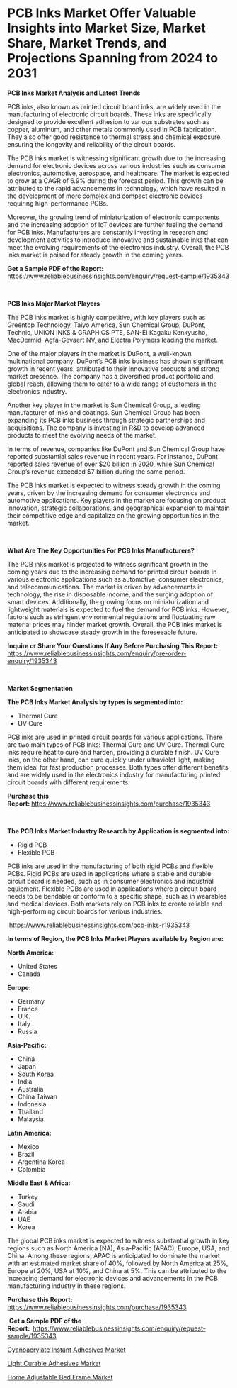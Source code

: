 <p><h1>PCB Inks Market Offer Valuable Insights into Market Size, Market Share, Market Trends, and Projections Spanning from 2024 to 2031</h1></p><p><strong>PCB Inks Market Analysis and Latest Trends</strong></p>
<p><p>PCB inks, also known as printed circuit board inks, are widely used in the manufacturing of electronic circuit boards. These inks are specifically designed to provide excellent adhesion to various substrates such as copper, aluminum, and other metals commonly used in PCB fabrication. They also offer good resistance to thermal stress and chemical exposure, ensuring the longevity and reliability of the circuit boards.</p><p>The PCB inks market is witnessing significant growth due to the increasing demand for electronic devices across various industries such as consumer electronics, automotive, aerospace, and healthcare. The market is expected to grow at a CAGR of 6.9% during the forecast period. This growth can be attributed to the rapid advancements in technology, which have resulted in the development of more complex and compact electronic devices requiring high-performance PCBs.</p><p>Moreover, the growing trend of miniaturization of electronic components and the increasing adoption of IoT devices are further fueling the demand for PCB inks. Manufacturers are constantly investing in research and development activities to introduce innovative and sustainable inks that can meet the evolving requirements of the electronics industry. Overall, the PCB inks market is poised for steady growth in the coming years.</p></p>
<p><strong>Get a Sample PDF of the Report:&nbsp;</strong> <a href="https://www.reliablebusinessinsights.com/enquiry/request-sample/1935343">https://www.reliablebusinessinsights.com/enquiry/request-sample/1935343</a></p>
<p>&nbsp;</p>
<p><strong>PCB Inks Major Market Players</strong></p>
<p><p>The PCB inks market is highly competitive, with key players such as Greentop Technology, Taiyo America, Sun Chemical Group, DuPont, Technic, UNION INKS & GRAPHICS PTE, SAN-EI Kagaku Kenkyusho, MacDermid, Agfa-Gevaert NV, and Electra Polymers leading the market. </p><p>One of the major players in the market is DuPont, a well-known multinational company. DuPont’s PCB inks business has shown significant growth in recent years, attributed to their innovative products and strong market presence. The company has a diversified product portfolio and global reach, allowing them to cater to a wide range of customers in the electronics industry. </p><p>Another key player in the market is Sun Chemical Group, a leading manufacturer of inks and coatings. Sun Chemical Group has been expanding its PCB inks business through strategic partnerships and acquisitions. The company is investing in R&D to develop advanced products to meet the evolving needs of the market. </p><p>In terms of revenue, companies like DuPont and Sun Chemical Group have reported substantial sales revenue in recent years. For instance, DuPont reported sales revenue of over $20 billion in 2020, while Sun Chemical Group’s revenue exceeded $7 billion during the same period. </p><p>The PCB inks market is expected to witness steady growth in the coming years, driven by the increasing demand for consumer electronics and automotive applications. Key players in the market are focusing on product innovation, strategic collaborations, and geographical expansion to maintain their competitive edge and capitalize on the growing opportunities in the market.</p></p>
<p>&nbsp;</p>
<p><strong>What Are The Key Opportunities For PCB Inks Manufacturers?</strong></p>
<p><p>The PCB inks market is projected to witness significant growth in the coming years due to the increasing demand for printed circuit boards in various electronic applications such as automotive, consumer electronics, and telecommunications. The market is driven by advancements in technology, the rise in disposable income, and the surging adoption of smart devices. Additionally, the growing focus on miniaturization and lightweight materials is expected to fuel the demand for PCB inks. However, factors such as stringent environmental regulations and fluctuating raw material prices may hinder market growth. Overall, the PCB inks market is anticipated to showcase steady growth in the foreseeable future.</p></p>
<p><strong>Inquire or Share Your Questions If Any Before Purchasing This Report:</strong> <a href="https://www.reliablebusinessinsights.com/enquiry/pre-order-enquiry/1935343">https://www.reliablebusinessinsights.com/enquiry/pre-order-enquiry/1935343</a></p>
<p>&nbsp;</p>
<p><strong>Market Segmentation</strong></p>
<p><strong>The PCB Inks Market Analysis by types is segmented into:</strong></p>
<p><ul><li>Thermal Cure</li><li>UV Cure</li></ul></p>
<p><p>PCB inks are used in printed circuit boards for various applications. There are two main types of PCB inks: Thermal Cure and UV Cure. Thermal Cure inks require heat to cure and harden, providing a durable finish. UV Cure inks, on the other hand, can cure quickly under ultraviolet light, making them ideal for fast production processes. Both types offer different benefits and are widely used in the electronics industry for manufacturing printed circuit boards with different requirements.</p></p>
<p><strong>Purchase this Report:&nbsp;</strong><a href="https://www.reliablebusinessinsights.com/purchase/1935343">https://www.reliablebusinessinsights.com/purchase/1935343</a></p>
<p>&nbsp;</p>
<p><strong>The PCB Inks Market Industry Research by Application is segmented into:</strong></p>
<p><ul><li>Rigid PCB</li><li>Flexible PCB</li></ul></p>
<p><p>PCB inks are used in the manufacturing of both rigid PCBs and flexible PCBs. Rigid PCBs are used in applications where a stable and durable circuit board is needed, such as in consumer electronics and industrial equipment. Flexible PCBs are used in applications where a circuit board needs to be bendable or conform to a specific shape, such as in wearables and medical devices. Both markets rely on PCB inks to create reliable and high-performing circuit boards for various industries.</p></p>
<p><a href="https://www.reliablebusinessinsights.com/pcb-inks-r1935343">&nbsp;https://www.reliablebusinessinsights.com/pcb-inks-r1935343</a></p>
<p><strong>In terms of Region, the PCB Inks Market Players available by Region are:</strong></p>
<p>
    <p> <strong> North America: </strong>
        <ul>
            <li>United States</li>
            <li>Canada</li>
        </ul>
        </p> 
    <p> <strong> Europe: </strong>
        <ul>
            <li>Germany</li>
            <li>France</li>
            <li>U.K.</li>
            <li>Italy</li>
            <li>Russia</li>
        </ul>
        </p> 
    <p> <strong> Asia-Pacific: </strong>
        <ul>
            <li>China</li>
            <li>Japan</li>
            <li>South Korea</li>
            <li>India</li>
            <li>Australia</li>
            <li>China Taiwan</li>
            <li>Indonesia</li>
            <li>Thailand</li>
            <li>Malaysia</li>
        </ul>
        </p> 
    <p> <strong> Latin America: </strong>
        <ul>
            <li>Mexico</li>
            <li>Brazil</li>
            <li>Argentina Korea</li>
            <li>Colombia</li>
        </ul>
        </p> 
    <p> <strong> Middle East & Africa: </strong>
        <ul>
            <li>Turkey</li>
            <li>Saudi</li>
            <li>Arabia</li>
            <li>UAE</li>
            <li>Korea</li>
        </ul>
    </p>
    </p>
<p><p>The global PCB inks market is expected to witness substantial growth in key regions such as North America (NA), Asia-Pacific (APAC), Europe, USA, and China. Among these regions, APAC is anticipated to dominate the market with an estimated market share of 40%, followed by North America at 25%, Europe at 20%, USA at 10%, and China at 5%. This can be attributed to the increasing demand for electronic devices and advancements in the PCB manufacturing industry in these regions.</p></p>
<p><strong>Purchase this Report: </strong><a href="https://www.reliablebusinessinsights.com/purchase/1935343">https://www.reliablebusinessinsights.com/purchase/1935343</a></p>
<p>&nbsp;<strong>Get a Sample PDF of the Report:&nbsp;&nbsp;</strong><a href="https://www.reliablebusinessinsights.com/enquiry/request-sample/1935343">https://www.reliablebusinessinsights.com/enquiry/request-sample/1935343</a></p>
<p><strong></strong></p>
<p><p><a href="https://github.com/sowravmitra0/Market-Research-Report-List-1/blob/main/cyanoacrylate-instant-adhesives-market.md">Cyanoacrylate Instant Adhesives Market</a></p><p><a href="https://github.com/kaiserrayhan25/Market-Research-Report-List-1/blob/main/light-curable-adhesives-market.md">Light Curable Adhesives Market</a></p><p><a href="https://view.publitas.com/reportprime-1/home-adjustable-bed-frame-market-report-by-product-type-single-bed-double-bed-end-use-online-sales-offline-sales-and-region-2024-2031/">Home Adjustable Bed Frame Market</a></p></p>